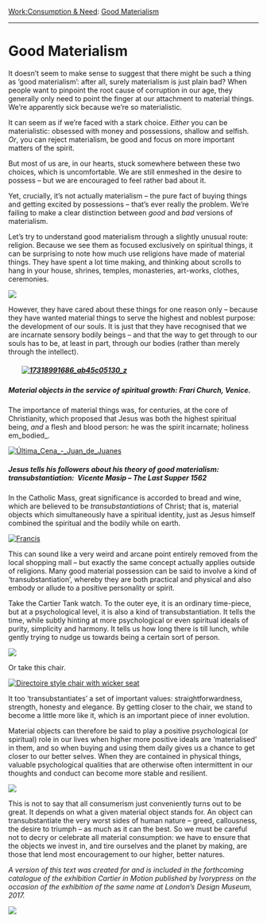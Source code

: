 [Work:](https://www.theschooloflife.com/thebookoflife/category/work/)[Consumption & Need](https://www.theschooloflife.com/thebookoflife/category/work/consumption-and-need/): [Good Materialism](https://www.theschooloflife.com/thebookoflife/good-materialism/)

* * *

# Good Materialism

It doesn’t seem to make sense to suggest that there might be such a thing as ‘good materialism’: after all, surely materialism is just plain bad? When people want to pinpoint the root cause of corruption in our age, they generally only need to point the finger at our attachment to material things. We’re apparently sick because we’re so materialistic.

It can seem as if we’re faced with a stark choice. _Either_ you can be materialistic: obsessed with money and possessions, shallow and selfish. _Or_, you can reject materialism, be good and focus on more important matters of the spirit.

But most of us are, in our hearts, stuck somewhere between these two choices, which is uncomfortable. We are still enmeshed in the desire to possess – but we are encouraged to feel rather bad about it.

Yet, crucially, it’s not actually materialism – the pure fact of buying things and getting excited by possessions – that’s ever really the problem. We’re failing to make a clear distinction between _good_ and _bad_ versions of materialism.

Let’s try to understand good materialism through a slightly unusual route: religion. Because we see them as focused exclusively on spiritual things, it can be surprising to note how much use religions have made of material things. They have spent a lot time making, and thinking about scrolls to hang in your house, shrines, temples, monasteries, art-works, clothes, ceremonies.

![](http://cdn3.volusion.com/7gorz.q2kns/v/vspfiles/photos/JJ3AG233-2.jpg)

However, they have cared about these things for one reason only – because they have wanted material things to serve the highest and noblest purpose: the development of our souls. It is just that they have recognised that we are incarnate sensory bodily beings – and that the way to get through to our souls has to be, at least in part, through our bodies (rather than merely through the intellect).

##### **&nbsp; &nbsp; &nbsp; &nbsp;&nbsp;[![17318991686_ab45c05130_z](https://www.theschooloflife.com/thebookoflife/wp-content/uploads/2015/09/17318991686_ab45c05130_z.jpg)](http://www.thebookoflife.org/wp-content/uploads/2015/09/17318991686_ab45c05130_z.jpg)**

##### **Material objects in the service of spiritual growth: Frari Church, Venice.**

The importance of material things was, for centuries, at the core of Christianity, which proposed that Jesus was both the highest spiritual being, _and_ a flesh and blood person: he was the spirit incarnate; holiness em_bodied_.

[![Última_Cena_-_Juan_de_Juanes](https://www.theschooloflife.com/thebookoflife/wp-content/uploads/2015/09/%C3%9Altima_Cena_-_Juan_de_Juanes.jpg)](http://www.thebookoflife.org/wp-content/uploads/2015/09/%C3%9Altima_Cena_-_Juan_de_Juanes.jpg)

##### Jesus tells his followers about his theory of good materialism: transubstantiation: **&nbsp;Vicente Masip – _The Last Supper_ 1562**

In the Catholic Mass, great significance is accorded to bread and wine, which are believed to be&nbsp;_transubstantiations_&nbsp;of Christ; that is, material objects which simultaneously have a spiritual identity, just as Jesus himself combined the spiritual and the bodily while on earth.

[![Francis](https://www.theschooloflife.com/thebookoflife/wp-content/uploads/2015/09/6-ap.jpg)](http://www.thebookoflife.org/wp-content/uploads/2015/09/6-ap.jpg)

This can sound like a very weird and arcane point entirely removed from the local shopping mall – but exactly the same concept actually applies outside of religions. Many&nbsp;good material possession can be said to involve a kind of ‘transubstantiation’, whereby they are both practical and physical and also embody or allude to a positive personality or spirit.

Take the Cartier Tank watch. To the outer eye, it is an ordinary time-piece, but at a psychological level, it is also a kind of transubstantiation. It tells the time, while subtly hinting at more psychological or even spiritual ideals of purity, simplicity and harmony. It tells us how long there is till lunch, while gently trying to nudge us towards being a certain sort of person.

![](http://s7ondemand4.scene7.com/is/image/Signet/8152896?%24detail745%24)

Or take this chair.

[![Directoire style chair with wicker seat](https://www.theschooloflife.com/thebookoflife/wp-content/uploads/2015/09/image00.jpg)](http://www.thebookoflife.org/wp-content/uploads/2015/09/image00.jpg)

It too ‘transubstantiates’ a set of important values: straightforwardness, strength, honesty and elegance. By getting closer to the chair, we stand to become a little more like it, which is an important piece of inner evolution.

Material objects can therefore be said to play a positive psychological (or spiritual) role in our lives when higher more positive ideals are ‘materialised’ in them, and so when buying and using them daily gives us a chance to get closer to our better selves. When they are contained in physical things, valuable psychological qualities that are otherwise often intermittent in our thoughts and conduct can become more stable and resilient.

![](http://www.metmuseum.org/toah/images/h2/h2_91.1.226.jpg)

This is not to say that all consumerism just conveniently turns out to be great. It depends on what a given material object stands for. An object can transubstantiate the very worst sides of human nature – greed, callousness, the desire to triumph – as much as it can the best. So we must be careful not to decry or celebrate all material consumption: we have to ensure that the objects we invest in, and tire ourselves and the planet by making, are those that lend most encouragement to our higher, better natures.

_A version of this text was created for and is included in the forthcoming catalogue&nbsp;of the exhibition&nbsp;_Cartier in Motion_&nbsp;published by Ivorypress on the occasion of the exhibition of the same name at London’s Design Museum, 2017._

[![](https://img.youtube.com/vi/24L7r7SoK_Y/0.jpg)](https://www.youtube.com/embed/24L7r7SoK_Y '')
